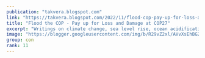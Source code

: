 ```yaml
---
publication: "takvera.blogspot.com"
link: "https://takvera.blogspot.com/2022/11/flood-cop-pay-up-for-loss-and-damage-at.html"
title: "Flood the COP - Pay up for Loss and Damage at COP27"
excerpt: "Writings on climate change, sea level rise, ocean acidification, biodiversity loss, climate adaptation & protests from a Melbourne Citizen Journalist."
image: "https://blogger.googleusercontent.com/img/b/R29vZ2xl/AVvXsEhBG2aUg4cqYqCwq9rzrawxguT8l-jLiYr-fzRp6n0EgE7cdQ05qOE-3q3YAyRzZkLLtXxlpaAHP1MRjWozD32Oo7jgkxpKpBaH9HQ-3Ty-iInsA2MJ6csxxdPVGzs5f84fjXVlsvEIJLNKRXlKtNQ3zTo5shrsDyuR3u1bqoaS22X6-Kht4Y9azlw8/w1200-h630-p-k-no-nu/0C1A0482.jpg"
group: con
rank: 11
---
```


